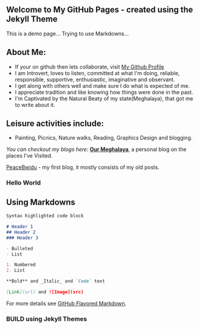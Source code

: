 ## Welcome to My GitHub Pages - created using the Jekyll Theme

This is a demo page...
Trying to use Markdowns...

## About Me: 
  - If your on github then lets collaborate, visit [My Github Profile](https://github.com/peace-shillong)
  - I am Introvert, loves to listen, committed at what I'm doing, reliable, responsible, supportive, enthusiastic, imaginative and observant. 
  - I get along with others well and make sure I do what is expected of me.
  - I appreciate tradition and like knowing how things were done in the past. 
  - I'm Captivated by the Natural Beaty of my state(Meghalaya), that got me to write about it.

## Leisure activities include:
  - Painting, Picnics, Nature walks, Reading, Graphics Design and blogging.


  
  _You can checkout my blogs here:_
  **[Our Meghalaya](https://ourmeghalaya.blogspot.in)**, a personal blog on the places I've Visited.

  [PeaceBwidu](https://peacebwidu.blogspot.in) -  my first blog, it mostly consists of my old posts.

### Hello World 

## Using Markdowns

```markdown
Syntax highlighted code block

# Header 1
## Header 2
### Header 3

- Bulleted
- List

1. Numbered
2. List

**Bold** and _Italic_ and `Code` text

[Link](url) and ![Image](src)
```

For more details see [GitHub Flavored Markdown](https://guides.github.com/features/mastering-markdown/).

### BUILD using Jekyll Themes



